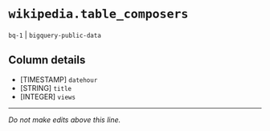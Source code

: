 # `wikipedia.table_composers`
`bq-1` | `bigquery-public-data`

## Column details
* [TIMESTAMP] `datehour`
* [STRING]    `title`
* [INTEGER]   `views`

-------------------------------------------------------------------------------
*Do not make edits above this line.*
